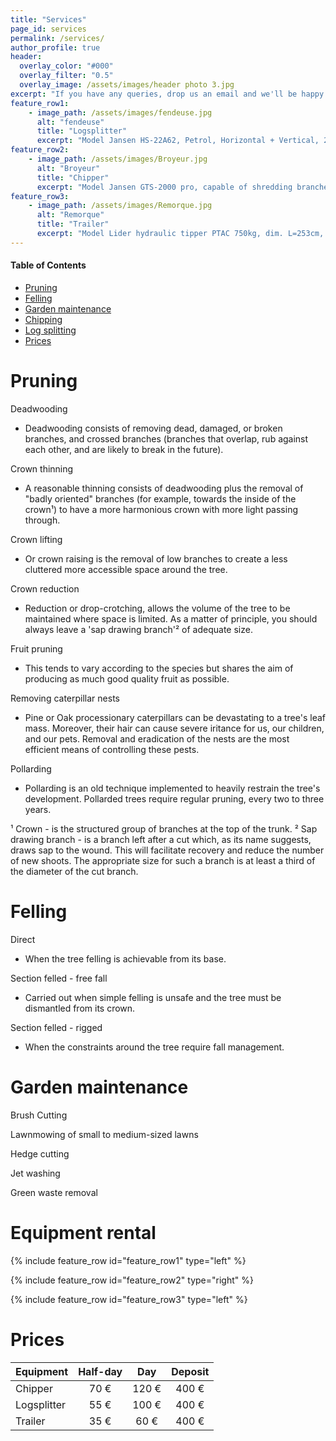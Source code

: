 ```yaml
---
title: "Services"
page_id: services
permalink: /services/
author_profile: true
header:
  overlay_color: "#000"
  overlay_filter: "0.5"
  overlay_image: /assets/images/header photo 3.jpg
excerpt: "If you have any queries, drop us an email and we'll be happy to help. Our details can be found on the contact page."
feature_row1:
    - image_path: /assets/images/fendeuse.jpg
      alt: "fendeuse"
      title: "Logsplitter"
      excerpt: "Model Jansen HS-22A62, Petrol, Horizontal + Vertical, 22T, 62cm ; towable, with 22 tons of hydraulic pressure, the option of splitting horizontally for medium-sized logs, meaning less strain on the back, or vertically for larger logs, a cruciform wedge for considerable time savings"
feature_row2:
    - image_path: /assets/images/Broyeur.jpg
      alt: "Broyeur"
      title: "Chipper"
      excerpt: "Model Jansen GTS-2000 pro, capable of shredding branches up to 10cm in diameter, compact and towable for ease of transport."
feature_row3:
    - image_path: /assets/images/Remorque.jpg
      alt: "Remorque"
      title: "Trailer"
      excerpt: "Model Lider hydraulic tipper PTAC 750kg, dim. L=253cm, W=147cm"
---
```


#### Table of Contents

- [Pruning](#pruning)
- [Felling](#felling)
- [Garden maintenance ](#garden-maintenance)
- [Chipping](#chipping)
- [Log splitting ](#log-splitting)
- [Prices](#prices)

# Pruning 

Deadwooding 
- Deadwooding consists of removing dead, damaged, or broken branches, and crossed branches (branches that overlap, rub against each other, and are likely to break in the future).

Crown thinning 
- A reasonable thinning consists of deadwooding plus the removal of "badly oriented" branches (for example, towards the inside of the crown¹) to have a more harmonious crown with more light passing through.

Crown lifting 
- Or crown raising is the removal of low branches to create a less cluttered more accessible space around the tree. 

Crown reduction 
- Reduction or drop-crotching, allows the volume of the tree to be maintained where space is limited. As a matter of principle, you should always leave a 'sap drawing branch'² of adequate size.

Fruit pruning 
- This tends to vary according to the species but shares the aim of producing as much good quality fruit as possible. 

Removing caterpillar nests 
- Pine or Oak processionary caterpillars can be devastating to a tree's leaf mass. Moreover, their hair can cause severe iritance for us, our children, and our pets. Removal and eradication of the nests are the most efficient means of controlling these pests. 

Pollarding 
- Pollarding is an old technique implemented to heavily restrain the tree's development. Pollarded trees require regular pruning, every two to three years. 

¹ Crown - is the structured group of branches at the top of the trunk.
² Sap drawing branch - is a branch left after a cut which, as its name suggests, draws sap to the wound. This will facilitate recovery and reduce the number of new shoots. The appropriate size for such a branch is at least a third of the diameter of the cut branch. 

# Felling

Direct
- When the tree felling is achievable from its base. 

Section felled - free fall
- Carried out when simple felling is unsafe and the tree must be dismantled from its crown.

Section felled - rigged
- When the constraints around the tree require fall management.

# Garden maintenance 

Brush Cutting

Lawnmowing of small to medium-sized lawns 

Hedge cutting

Jet washing

Green waste removal

# Equipment rental

{% include feature_row id="feature_row1" type="left" %}

{% include feature_row id="feature_row2" type="right" %}

{% include feature_row id="feature_row3" type="left" %}

# Prices

| Equipment | Half-day | Day | Deposit |
| :----------- | :-----------: | :-----------: | :-----------: |
| Chipper |70 €|120 €|400 €| 
| Logsplitter |55 €|100 €|400 €|
| Trailer |35 €|60 €|400 €|
